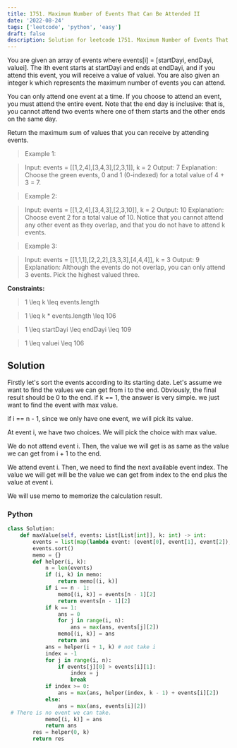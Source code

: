 ```yaml
---
title: 1751. Maximum Number of Events That Can Be Attended II
date: '2022-08-24'
tags: ['leetcode', 'python', 'easy']
draft: false
description: Solution for leetcode 1751. Maximum Number of Events That Can Be Attended II
---
```



You are given an array of events where events[i] = [startDayi, endDayi, valuei]. The ith event starts at startDayi and ends at endDayi, and if you attend this event, you will receive a value of valuei. You are also given an integer k which represents the maximum number of events you can attend.

You can only attend one event at a time. If you choose to attend an event, you must attend the entire event. Note that the end day is inclusive: that is, you cannot attend two events where one of them starts and the other ends on the same day.

Return the maximum sum of values that you can receive by attending events.

 > Example 1:

 > Input: events = [[1,2,4],[3,4,3],[2,3,1]], k = 2
 > Output: 7
 > Explanation: Choose the green events, 0 and 1 (0-indexed) for a total value of 4 + 3 = 7.

 > Example 2:

 > Input: events = [[1,2,4],[3,4,3],[2,3,10]], k = 2
 > Output: 10
 > Explanation: Choose event 2 for a total value of 10.
 > Notice that you cannot attend any other event as they overlap, and that you do not have to attend k events.

 > Example 3:

 > Input: events = [[1,1,1],[2,2,2],[3,3,3],[4,4,4]], k = 3
 > Output: 9
 > Explanation: Although the events do not overlap, you can only attend 3 events. Pick the highest valued three.

**Constraints:**

 > 1 <TeX>\leq</TeX> k <TeX>\leq</TeX> events.length

 > 1 <TeX>\leq</TeX> k * events.length <TeX>\leq</TeX> 106

 > 1 <TeX>\leq</TeX> startDayi <TeX>\leq</TeX> endDayi <TeX>\leq</TeX> 109

 > 1 <TeX>\leq</TeX> valuei <TeX>\leq</TeX> 106

## Solution
Firstly let's sort the events according to its starting date. Let's assume we want to find the values we can get from i to the end. Obviously, the final result should be 0 to the end.
if k == 1, the answer is very simple. we just want to find the event with max value. 

if i == n - 1, since we only have one event, we will pick its value. 

At event i, we have two choices. We will pick the choice with max value.

We do not attend event i. Then, the value we will get is as same as the value we can get from i + 1 to the end. 

We attend event i. Then, we need to find the next available event index. The value we will get will be the value we can get from index to the end plus the value at event i.  

We will use memo to memorize the calculation result.


### Python
```python
class Solution:
    def maxValue(self, events: List[List[int]], k: int) -> int:
        events = list(map(lambda event: (event[0], event[1], event[2]), events))
        events.sort()
        memo = {}
        def helper(i, k):
            n = len(events)
            if (i, k) in memo:
                return memo[(i, k)]
            if i == n - 1:
                memo[(i, k)] = events[n - 1][2]
                return events[n - 1][2]
            if k == 1:
                ans = 0
                for j in range(i, n):
                    ans = max(ans, events[j][2])
                memo[(i, k)] = ans
                return ans
            ans = helper(i + 1, k) # not take i
            index = -1
            for j in range(i, n):
                if events[j][0] > events[i][1]:
                    index = j
                    break
            if index >= 0:
                ans = max(ans, helper(index, k - 1) + events[i][2])
            else:
                ans = max(ans, events[i][2])
 # There is no event we can take. 
            memo[(i, k)] = ans
            return ans
        res = helper(0, k)
        return res

```
